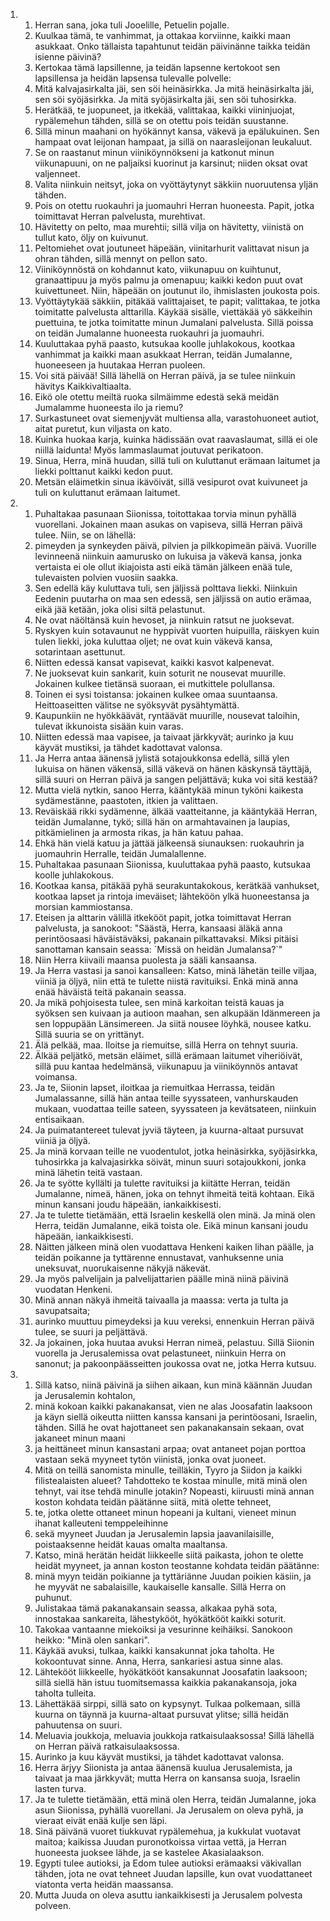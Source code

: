 <ol>
  <li>
    <ol>
      <li>Herran sana, joka tuli Jooelille, Petuelin pojalle.</li>
      <li>Kuulkaa tämä, te vanhimmat, ja ottakaa korviinne, kaikki maan  asukkaat. Onko tällaista tapahtunut teidän päivinänne taikka teidän  isienne päivinä?</li>
      <li>Kertokaa tämä lapsillenne, ja teidän lapsenne kertokoot sen  lapsillensa ja heidän lapsensa tulevalle polvelle:</li>
      <li>Mitä kalvajasirkalta jäi, sen söi heinäsirkka. Ja mitä heinäsirkalta  jäi, sen söi syöjäsirkka. Ja mitä syöjäsirkalta jäi, sen söi tuhosirkka.</li>
      <li>Herätkää, te juopuneet, ja itkekää, valittakaa, kaikki viininjuojat,  rypälemehun tähden, sillä se on otettu pois teidän suustanne.</li>
      <li>Sillä minun maahani on hyökännyt kansa, väkevä ja epälukuinen. Sen  hampaat ovat leijonan hampaat, ja sillä on naarasleijonan leukaluut.</li>
      <li>Se on raastanut minun viiniköynnökseni ja katkonut minun  viikunapuuni, on ne paljaiksi kuorinut ja karsinut; niiden oksat ovat  valjenneet.</li>
      <li>Valita niinkuin neitsyt, joka on vyöttäytynyt säkkiin nuoruutensa  yljän tähden.</li>
      <li>Pois on otettu ruokauhri ja juomauhri Herran huoneesta. Papit, jotka  toimittavat Herran palvelusta, murehtivat.</li>
      <li>Hävitetty on pelto, maa murehtii; sillä vilja on hävitetty, viinistä  on tullut kato, öljy on kuivunut.</li>
      <li>Peltomiehet ovat joutuneet häpeään, viinitarhurit valittavat nisun  ja ohran tähden, sillä mennyt on pellon sato.</li>
      <li>Viiniköynnöstä on kohdannut kato, viikunapuu on kuihtunut,  granaattipuu ja myös palmu ja omenapuu; kaikki kedon puut ovat  kuivettuneet. Niin, häpeään on joutunut ilo, ihmislasten joukosta pois.</li>
      <li>Vyöttäytykää säkkiin, pitäkää valittajaiset, te papit; valittakaa,  te jotka toimitatte palvelusta alttarilla. Käykää sisälle, viettäkää yö  säkkeihin puettuina, te jotka toimitatte minun Jumalani palvelusta.  Sillä poissa on teidän Jumalanne huoneesta ruokauhri ja juomauhri.</li>
      <li>Kuuluttakaa pyhä paasto, kutsukaa koolle juhlakokous, kootkaa  vanhimmat ja kaikki maan asukkaat Herran, teidän Jumalanne, huoneeseen  ja huutakaa Herran puoleen.</li>
      <li>Voi sitä päivää! Sillä lähellä on Herran päivä, ja se tulee niinkuin  hävitys Kaikkivaltiaalta.</li>
      <li>Eikö ole otettu meiltä ruoka silmäimme edestä sekä meidän Jumalamme  huoneesta ilo ja riemu?</li>
      <li>Surkastuneet ovat siemenjyvät multiensa alla, varastohuoneet autiot,  aitat puretut, kun viljasta on kato.</li>
      <li>Kuinka huokaa karja, kuinka hädissään ovat raavaslaumat, sillä ei  ole niillä laidunta! Myös lammaslaumat joutuvat perikatoon.</li>
      <li>Sinua, Herra, minä huudan, sillä tuli on kuluttanut erämaan laitumet  ja liekki polttanut kaikki kedon puut.</li>
      <li>Metsän eläimetkin sinua ikävöivät, sillä vesipurot ovat kuivuneet ja  tuli on kuluttanut erämaan laitumet.</li>
    </ol>
  </li>
  <li>
    <ol>
      <li>Puhaltakaa pasunaan Siionissa, toitottakaa torvia minun pyhällä  vuorellani. Jokainen maan asukas on vapiseva, sillä Herran päivä tulee.  Niin, se on lähellä:</li>
      <li>pimeyden ja synkeyden päivä, pilvien ja pilkkopimeän päivä.  Vuorille  levinneenä niinkuin aamurusko on lukuisa ja väkevä kansa, jonka  vertaista ei ole ollut ikiajoista asti eikä tämän jälkeen enää tule,  tulevaisten polvien vuosiin saakka.</li>
      <li>Sen edellä käy kuluttava tuli, sen jäljissä polttava liekki.  Niinkuin Eedenin puutarha on maa sen edessä, sen jäljissä on autio  erämaa, eikä jää ketään, joka olisi siltä pelastunut.</li>
      <li>Ne ovat näöltänsä kuin hevoset, ja niinkuin ratsut ne juoksevat.</li>
      <li>Ryskyen kuin sotavaunut ne hyppivät vuorten huipuilla, räiskyen kuin  tulen liekki, joka kuluttaa oljet; ne ovat kuin väkevä kansa,  sotarintaan asettunut.</li>
      <li>Niitten edessä kansat vapisevat, kaikki kasvot kalpenevat.</li>
      <li>Ne juoksevat kuin sankarit, kuin soturit ne nousevat muurille.  Jokainen kulkee tietänsä suoraan, ei mutkittele polullansa.</li>
      <li>Toinen ei sysi toistansa: jokainen kulkee omaa suuntaansa.  Heittoaseitten välitse ne syöksyvät pysähtymättä.</li>
      <li>Kaupunkiin ne hyökkäävät, ryntäävät muurille, nousevat taloihin,  tulevat ikkunoista sisään kuin varas.</li>
      <li>Niitten edessä maa vapisee, ja taivaat järkkyvät; aurinko ja kuu  käyvät mustiksi, ja tähdet kadottavat valonsa.</li>
      <li>Ja Herra antaa äänensä jylistä sotajoukkonsa edellä, sillä ylen  lukuisa on hänen väkensä, sillä väkevä on hänen käskynsä täyttäjä, sillä  suuri on Herran päivä ja sangen peljättävä; kuka voi sitä kestää?</li>
      <li>Mutta vielä nytkin, sanoo Herra, kääntykää minun tyköni kaikesta  sydämestänne, paastoten, itkien ja valittaen.</li>
      <li>Reväiskää rikki sydämenne, älkää vaatteitanne, ja kääntykää Herran,  teidän Jumalanne, tykö; sillä hän on armahtavainen ja laupias,  pitkämielinen ja armosta rikas, ja hän katuu pahaa.</li>
      <li>Ehkä hän vielä katuu ja jättää jälkeensä siunauksen: ruokauhrin ja  juomauhrin Herralle, teidän Jumalallenne.</li>
      <li>Puhaltakaa pasunaan Siionissa, kuuluttakaa pyhä paasto, kutsukaa  koolle juhlakokous.</li>
      <li>Kootkaa kansa, pitäkää pyhä seurakuntakokous, kerätkää vanhukset,  kootkaa lapset ja rintoja imeväiset; lähteköön ylkä huoneestansa ja  morsian kammiostansa.</li>
      <li>Eteisen ja alttarin välillä itkekööt papit, jotka toimittavat Herran  palvelusta, ja sanokoot: "Säästä, Herra, kansaasi äläkä anna  perintöosaasi häväistäväksi, pakanain pilkattavaksi. Miksi pitäisi  sanottaman kansain seassa: `Missä on heidän Jumalansa?`"</li>
      <li>Niin Herra kiivaili maansa puolesta ja sääli kansaansa.</li>
      <li>Ja Herra vastasi ja sanoi kansalleen: Katso, minä lähetän teille  viljaa, viiniä ja öljyä, niin että te tulette niistä ravituiksi. Enkä  minä anna enää häväistä teitä pakanain seassa.</li>
      <li>Ja mikä pohjoisesta tulee, sen minä karkoitan teistä kauas ja  syöksen sen kuivaan ja autioon maahan, sen alkupään Idänmereen ja sen  loppupään Länsimereen. Ja siitä nousee löyhkä, nousee katku. Sillä  suuria se on yrittänyt.</li>
      <li>Älä pelkää, maa. Iloitse ja riemuitse, sillä Herra on tehnyt suuria.</li>
      <li>Älkää peljätkö, metsän eläimet, sillä erämaan laitumet viheriöivät,  sillä puu kantaa hedelmänsä, viikunapuu ja viiniköynnös antavat  voimansa.</li>
      <li>Ja te, Siionin lapset, iloitkaa ja riemuitkaa Herrassa, teidän  Jumalassanne, sillä hän antaa teille syyssateen, vanhurskauden mukaan,  vuodattaa teille sateen, syyssateen ja kevätsateen, niinkuin  entisaikaan.</li>
      <li>Ja puimatantereet tulevat jyviä täyteen, ja kuurna-altaat pursuvat  viiniä ja öljyä.</li>
      <li>Ja minä korvaan teille ne vuodentulot, jotka heinäsirkka,  syöjäsirkka, tuhosirkka ja kalvajasirkka söivät, minun suuri  sotajoukkoni, jonka minä lähetin teitä vastaan.</li>
      <li>Ja te syötte kyllälti ja tulette ravituiksi ja kiitätte Herran,  teidän Jumalanne, nimeä, hänen, joka on tehnyt ihmeitä teitä kohtaan.  Eikä minun kansani joudu häpeään, iankaikkisesti.</li>
      <li>Ja te tulette tietämään, että Israelin keskellä olen minä.  Ja minä  olen Herra, teidän Jumalanne, eikä toista ole. Eikä minun kansani joudu  häpeään, iankaikkisesti.</li>
      <li>Näitten jälkeen minä olen vuodattava Henkeni kaiken lihan päälle, ja  teidän poikanne ja tyttärenne ennustavat, vanhuksenne unia uneksuvat,  nuorukaisenne näkyjä näkevät.</li>
      <li>Ja myös palvelijain ja palvelijattarien päälle minä niinä päivinä  vuodatan Henkeni.</li>
      <li>Minä annan näkyä ihmeitä taivaalla ja maassa: verta ja tulta ja  savupatsaita;</li>
      <li>aurinko muuttuu pimeydeksi ja kuu vereksi, ennenkuin Herran päivä  tulee, se suuri ja peljättävä.</li>
      <li>Ja jokainen, joka huutaa avuksi Herran nimeä, pelastuu.  Sillä  Siionin vuorella ja Jerusalemissa ovat pelastuneet, niinkuin Herra on  sanonut; ja pakoonpäässeitten joukossa ovat ne, jotka Herra kutsuu.</li>
    </ol>
  </li>
  <li>
    <ol>
      <li>Sillä katso, niinä päivinä ja siihen aikaan, kun minä käännän Juudan  ja Jerusalemin kohtalon,</li>
      <li>minä kokoan kaikki pakanakansat, vien ne alas Joosafatin laaksoon ja  käyn siellä oikeutta niitten kanssa kansani ja perintöosani, Israelin,  tähden. Sillä he ovat hajottaneet sen pakanakansain sekaan, ovat  jakaneet minun maani</li>
      <li>ja heittäneet minun kansastani arpaa; ovat antaneet pojan porttoa  vastaan sekä myyneet tytön viinistä, jonka ovat juoneet.</li>
      <li>Mitä on teillä sanomista minulle, teilläkin, Tyyro ja Siidon ja  kaikki filistealaisten alueet? Tahdotteko te kostaa minulle, mitä minä  olen tehnyt, vai itse tehdä minulle jotakin? Nopeasti, kiiruusti minä  annan koston kohdata teidän päätänne siitä, mitä olette tehneet,</li>
      <li>te, jotka olette ottaneet minun hopeani ja kultani, vieneet minun  ihanat kalleuteni temppeleihinne</li>
      <li>sekä myyneet Juudan ja Jerusalemin lapsia jaavanilaisille,  poistaaksenne heidät kauas omalta maaltansa.</li>
      <li>Katso, minä herätän heidät liikkeelle siitä paikasta, johon te olette  heidät myyneet, ja annan koston teostanne kohdata teidän päätänne:</li>
      <li>minä myyn teidän poikianne ja tyttäriänne Juudan poikien käsiin, ja  he myyvät ne sabalaisille, kaukaiselle kansalle.  Sillä Herra on  puhunut.</li>
      <li>Julistakaa tämä pakanakansain seassa, alkakaa pyhä sota, innostakaa  sankareita, lähestykööt, hyökätkööt kaikki soturit.</li>
      <li>Takokaa vantaanne miekoiksi ja vesurinne keihäiksi. Sanokoon heikko:  "Minä olen sankari".</li>
      <li>Käykää avuksi, tulkaa, kaikki kansakunnat joka taholta. He  kokoontuvat sinne. Anna, Herra, sankariesi astua sinne alas.</li>
      <li>Lähtekööt liikkeelle, hyökätkööt kansakunnat Joosafatin laaksoon;  sillä siellä hän istuu tuomitsemassa kaikkia pakanakansoja, joka taholta  tulleita.</li>
      <li>Lähettäkää sirppi, sillä sato on kypsynyt. Tulkaa polkemaan, sillä  kuurna on täynnä ja kuurna-altaat pursuvat ylitse; sillä heidän  pahuutensa on suuri.</li>
      <li>Meluavia joukkoja, meluavia joukkoja ratkaisulaaksossa!  Sillä  lähellä on Herran päivä ratkaisulaaksossa.</li>
      <li>Aurinko ja kuu käyvät mustiksi, ja tähdet kadottavat valonsa.</li>
      <li>Herra ärjyy Siionista ja antaa äänensä kuulua Jerusalemista, ja  taivaat ja maa järkkyvät; mutta Herra on kansansa suoja, Israelin lasten  turva.</li>
      <li>Ja te tulette tietämään, että minä olen Herra, teidän Jumalanne,  joka asun Siionissa, pyhällä vuorellani. Ja Jerusalem on oleva pyhä, ja  vieraat eivät enää kulje sen läpi.</li>
      <li>Sinä päivänä vuoret tiukkuvat rypälemehua, ja kukkulat vuotavat  maitoa; kaikissa Juudan puronotkoissa virtaa vettä, ja Herran huoneesta  juoksee lähde, ja se kastelee Akasialaakson.</li>
      <li>Egypti tulee autioksi, ja Edom tulee autioksi erämaaksi väkivallan  tähden, jota ne ovat tehneet Juudan lapsille, kun ovat vuodattaneet  viatonta verta heidän maassansa.</li>
      <li>Mutta Juuda on oleva asuttu iankaikkisesti ja Jerusalem polvesta  polveen.</li>
    </ol>
  </li>
</ol>